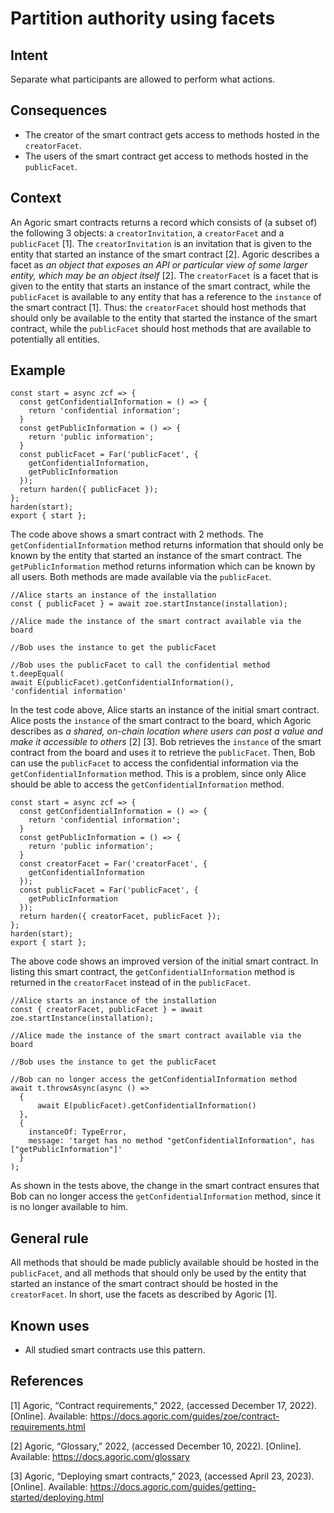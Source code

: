 # Partition authority using facets

## Intent
Separate what participants are allowed to perform what actions.

## Consequences
-   The creator of the smart contract gets access to methods hosted in the `creatorFacet`.
-   The users of the smart contract get access to methods hosted in the `publicFacet`.

## Context
An Agoric smart contracts returns a record which consists of (a subset of) the following 3 objects: a `creatorInvitation`, a `creatorFacet` and a `publicFacet` [1]. The `creatorInvitation` is an invitation that is given to the entity that started an instance of the smart contract [2]. Agoric describes a facet as *an object that exposes an API or particular view of some larger entity, which may be an object itself* [2]. The `creatorFacet` is a facet that is given to the entity that starts an instance of the smart contract, while the `publicFacet` is available to any entity that has a reference to the `instance` of the smart contract [1]. Thus: the `creatorFacet` should host methods that should only be available to the entity that started the instance of the smart contract, while the `publicFacet` should host methods that are available to potentially all entities.

## Example

``` {.JavaScript}
const start = async zcf => {
  const getConfidentialInformation = () => {
    return 'confidential information';
  } 
  const getPublicInformation = () => {
    return 'public information';
  }
  const publicFacet = Far('publicFacet', {
    getConfidentialInformation,
    getPublicInformation
  });
  return harden({ publicFacet });
};
harden(start);
export { start };
```

The code above shows a smart contract with 2 methods. The `getConfidentialInformation` method returns information that should only be known by the entity that started an instance of the smart contract. The `getPublicInformation` method returns information which can be known by all users. Both methods are made available via the `publicFacet`.

``` {.JavaScript}
//Alice starts an instance of the installation
const { publicFacet } = await zoe.startInstance(installation);

//Alice made the instance of the smart contract available via the board
 
//Bob uses the instance to get the publicFacet
  
//Bob uses the publicFacet to call the confidential method
t.deepEqual(
await E(publicFacet).getConfidentialInformation(),
'confidential information'
```

In the test code above, Alice starts an instance of the initial smart contract. Alice posts the `instance` of
the smart contract to the board, which Agoric describes as *a shared, on-chain location where users can post a value and make it accessible to others* [2] [3]. Bob retrieves the `instance` of the smart contract from the board and uses it to retrieve the `publicFacet`. Then,
Bob can use the `publicFacet` to access the confidential information via the `getConfidentialInformation` method. This is a problem, since only Alice should be able to access the `getConfidentialInformation` method.

``` {.JavaScript}
const start = async zcf => {
  const getConfidentialInformation = () => {
    return 'confidential information';
  }
  const getPublicInformation = () => {
    return 'public information';
  }
  const creatorFacet = Far('creatorFacet', {
    getConfidentialInformation
  });
  const publicFacet = Far('publicFacet', {
    getPublicInformation
  });
  return harden({ creatorFacet, publicFacet });
};
harden(start);
export { start };
```

The above code shows an improved version of the initial smart contract. In listing this smart contract, the `getConfidentialInformation` method is returned in the `creatorFacet` instead of in the `publicFacet`.

``` {.JavaScript}
//Alice starts an instance of the installation
const { creatorFacet, publicFacet } = await zoe.startInstance(installation);
  
//Alice made the instance of the smart contract available via the board
  
//Bob uses the instance to get the publicFacet
 
//Bob can no longer access the getConfidentialInformation method  
await t.throwsAsync(async () =>
  {
      await E(publicFacet).getConfidentialInformation()
  },
  {
    instanceOf: TypeError,
    message: 'target has no method "getConfidentialInformation", has ["getPublicInformation"]'
  }
);
```

As shown in the tests above, the change in the smart contract ensures that Bob can no longer access the `getConfidentialInformation` method, since it is no longer available to him.

## General rule
All methods that should be made publicly available should be hosted in the `publicFacet`, and all methods that should only be used by the entity that started an instance of the smart contract should be hosted in the `creatorFacet`. In short, use the facets as described by Agoric [1].

## Known uses
-   All studied smart contracts use this pattern.

## References
[1] Agoric, “Contract requirements,” 2022, (accessed December 17, 2022). [Online]. Available: https://docs.agoric.com/guides/zoe/contract-requirements.html

[2] Agoric, “Glossary,” 2022, (accessed December 10, 2022). [Online]. Available: https://docs.agoric.com/glossary

[3] Agoric, “Deploying smart contracts,” 2023, (accessed April 23, 2023). [Online]. Available: https://docs.agoric.com/guides/getting-started/deploying.html